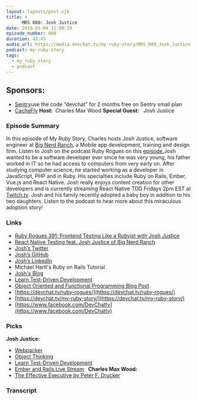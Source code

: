 ```yaml
---
layout: layouts/post.njk
title: >
      MRS 080: Josh Justice
date: 2019-03-04 11:00:19
episode_number: 080
duration: 43:45
audio_url: https://media.devchat.tv/my-ruby-story/MRS_080_Josh_Justice.mp3
podcast: my-ruby-story
tags: 
  - my_ruby_story
  - podcast
---
```


## **Sponsors:**

- [Sentry](http://sentry.io/)use the code “devchat” for 2 months free on Sentry small plan
- [CacheFly](https://www.cachefly.com/)
**Host:&nbsp;** Charles Max Wood **Special Guest:** &nbsp;&nbsp;Josh Justice
### **Episode Summary**
In this episode of My Ruby Story, Charles hosts Josh Justice, software engineer at [Big Nerd Ranch](https://www.bignerdranch.com/), a Mobile app development, training and design firm. Listen to Josh on the podcast Ruby Rogues on this&nbsp;[episode.](https://devchat.tv/ruby-rogues/rr-391-frontend-testing-like-a-rubyist-with-josh-justice/)Josh wanted to be a software developer ever since he was very young, his father worked in IT so he had access to computers from very early on. After studying computer science, he started working as a developer in JavaScript, PHP and in Ruby. His specialties include Ruby on Rails, Ember, Vue.js and React Native. Josh really enjoys content creation for other developers and is currently streaming React Native TDD Fridays 2pm EST at [Twitch.tv](https://twitch.tv/codingitwrong). Josh and his family recently adopted a baby boy in addition to his two daughters. Listen to the podcast to hear more about this miraculous adoption story!
### **Links**

- [Ruby Rogues 391: Frontend Testing Like a Rubyist with Josh Justice](https://devchat.tv/ruby-rogues/rr-391-frontend-testing-like-a-rubyist-with-josh-justice/)
- [React Native Testing feat. Josh Justice of Big Nerd Ranch](https://devchat.tv/react-native-radio/react-native-testing-feat-josh-justice-of-big-nerd-ranch/)
- [Josh’s Twitter](https://twitter.com/CodingItWrong?lang=en)
- [Josh’s GitHub](https://github.com/CodingItWrong)
- [Josh’s LinkedIn](https://www.linkedin.com/in/jjustice/)
- Michael Hartl's Ruby on Rails Tutorial
- [Josh's Blog](https://joshjustice.com/)
- [Learn Test-Driven Development](https://learntdd.in/)
- [Object Oriented and Functional Programming Blog Post](https://codingitwrong.com/2019/02/05/the-relationship-between-oo-and-fp.html)
- [https://devchat.tv/ruby-rogues/](https://devchat.tv/ruby-rogues/)
- [https://devchat.tv/my-ruby-story/](https://devchat.tv/my-ruby-story/)
- [https://www.facebook.com/DevChattv](https://www.facebook.com/DevChattv)

### **Picks**
 **Josh Justice:**
- [Webpacker](https://github.com/rails/webpacker)
- [Object Thinking](http://www.informit.com/store/object-thinking-9780735619654)
- [Learn Test-Driven Development](https://learntdd.in/)
- [Ember and Rails Live Stream](https://twitch.tv/codingitwrong) **&nbsp;**
 **Charles Max Wood:**
- [The Effective Executive by Peter F. Drucker](https://www.amazon.com/Effective-Executive-Definitive-Harperbusiness-Essentials/dp/0060833459)
&nbsp; &nbsp; &nbsp;

### Transcript



